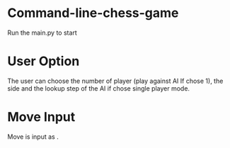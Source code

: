 # Command-line-chess-game

Run the main.py to start

# User Option
The user can choose the number of player (play against AI If chose 1), the side and the lookup step of the AI if chose single player mode.

# Move Input
Move is input as <origin> <destination>.
